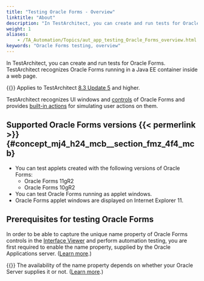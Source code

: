 ```yaml
--- 
title: "Testing Oracle Forms - Overview"
linktitle: "About"
description: "In TestArchitect, you can create and run tests for Oracle Forms. TestArchitect recognizes Oracle Forms running in a Java EE container inside a web page."
weight: 1
aliases: 
    - /TA_Automation/Topics/aut_app_testing_Oracle_Forms_overview.html
keywords: "Oracle Forms testing, overview"
---
```


In TestArchitect, you can create and run tests for Oracle Forms. TestArchitect recognizes Oracle Forms running in a Java EE container inside a web page.

{{<note>}} Applies to TestArchitect [8.3 Update 5](/user-guide/version-history/features-added-to-testarchitect-8-3-update-5/) and higher.

TestArchitect recognizes UI windows and [controls](/automation-guide/application-testing/testing-desktop-applications/testing-oracle-forms/controls-support) of Oracle Forms and provides [built-in actions](/automation-guide/application-testing/testing-desktop-applications/testing-oracle-forms/built-in-action-support) for simulating user actions on them.

## Supported Oracle Forms versions {{< permerlink >}} {#concept_mj4_h24_mcb__section_fmz_4f4_mcb} 

-   You can test applets created with the following versions of Oracle Forms:
    -   Oracle Forms 11gR2
    -   Oracle Forms 10gR2
-   You can test Oracle Forms running as applet windows.
-   Oracle Forms applet windows are displayed on Internet Explorer 11.

## Prerequisites for testing Oracle Forms

In order to be able to capture the unique name property of Oracle Forms controls in the [Interface Viewer](/user-guide/interface-definitions/the-interface-viewer/) and perform automation testing, you are first required to enable the name property, supplied by the Oracle Applications server. \([Learn more](/automation-guide/application-testing/testing-desktop-applications/testing-oracle-forms/enabling-the-unique-name-property).\)

{{<note>}} The availability of the name property depends on whether your Oracle Server supplies it or not. \([Learn more](https://admhelp.microfocus.com/uft/en/14.02/UFT_Help/Content/Addins_Guide/Verifying_OracleServer_UniqueName_Attributes.htm).\)



